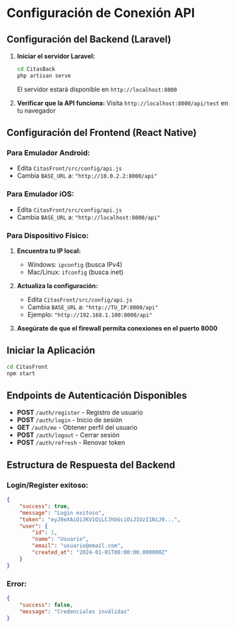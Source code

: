 # Configuración de Conexión API

## Configuración del Backend (Laravel)

1. **Iniciar el servidor Laravel:**
   ```bash
   cd CitasBack
   php artisan serve
   ```
   El servidor estará disponible en `http://localhost:8000`

2. **Verificar que la API funciona:** Visita `http://localhost:8000/api/test` en
   tu navegador

## Configuración del Frontend (React Native)

### Para Emulador Android:

- Edita `CitasFront/src/config/api.js`
- Cambia `BASE_URL` a: `"http://10.0.2.2:8000/api"`

### Para Emulador iOS:

- Edita `CitasFront/src/config/api.js`
- Cambia `BASE_URL` a: `"http://localhost:8000/api"`

### Para Dispositivo Físico:

1. **Encuentra tu IP local:**
   - Windows: `ipconfig` (busca IPv4)
   - Mac/Linux: `ifconfig` (busca inet)

2. **Actualiza la configuración:**
   - Edita `CitasFront/src/config/api.js`
   - Cambia `BASE_URL` a: `"http://TU_IP:8000/api"`
   - Ejemplo: `"http://192.168.1.100:8000/api"`

3. **Asegúrate de que el firewall permita conexiones en el puerto 8000**

## Iniciar la Aplicación

```bash
cd CitasFront
npm start
```

## Endpoints de Autenticación Disponibles

- **POST** `/auth/register` - Registro de usuario
- **POST** `/auth/login` - Inicio de sesión
- **GET** `/auth/me` - Obtener perfil del usuario
- **POST** `/auth/logout` - Cerrar sesión
- **POST** `/auth/refresh` - Renovar token

## Estructura de Respuesta del Backend

### Login/Register exitoso:

```json
{
    "success": true,
    "message": "Login exitoso",
    "token": "eyJ0eXAiOiJKV1QiLCJhbGciOiJIUzI1NiJ9...",
    "user": {
        "id": 1,
        "name": "Usuario",
        "email": "usuario@email.com",
        "created_at": "2024-01-01T00:00:00.000000Z"
    }
}
```

### Error:

```json
{
    "success": false,
    "message": "Credenciales inválidas"
}
```
